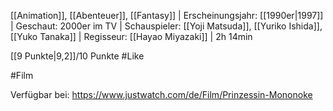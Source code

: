 [[Animation]], [[Abenteuer]], [[Fantasy]] | Erscheinungsjahr: [[1990er|1997]] | Geschaut: 2000er im TV | Schauspieler: [[Yoji Matsuda]], [[Yuriko Ishida]], [[Yuko Tanaka]] | Regisseur: [[Hayao Miyazaki]] | 2h 14min

[[9 Punkte|9,2]]/10 Punkte #Like 


#Film 

Verfügbar bei: https://www.justwatch.com/de/Film/Prinzessin-Mononoke